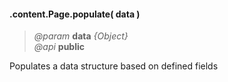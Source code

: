#### .content.Page.populate( data )  
> *@param* **data** _{Object}_  
> *@api* **public**     

Populates a data structure based on defined fields

<div class="code-header addGitHubLink" data-file="lib/content/page.js#L145-L161"> &nbsp;</div><pre class=" language-javascript hideCode api"></pre> 

